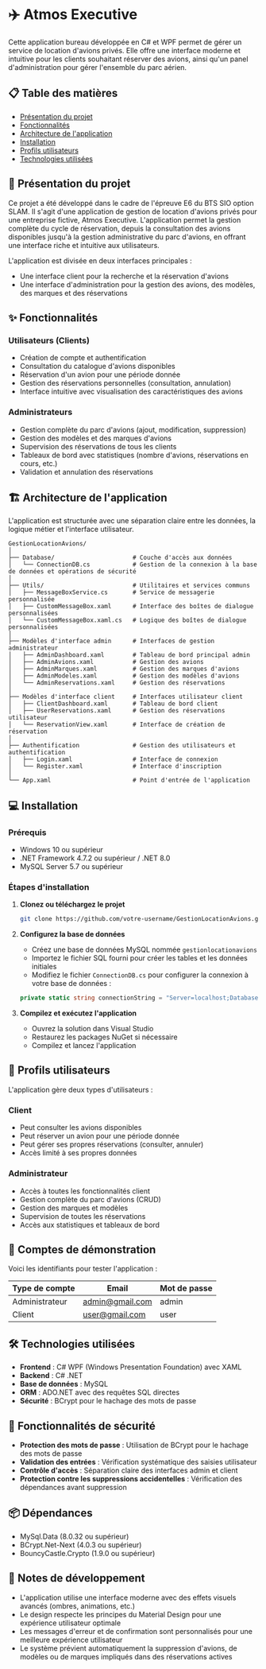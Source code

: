 # ✈️ Atmos Executive

Cette application bureau développée en C# et WPF permet de gérer un service de location d'avions privés. Elle offre une interface moderne et intuitive pour les clients souhaitant réserver des avions, ainsi qu'un panel d'administration pour gérer l'ensemble du parc aérien.

## 📋 Table des matières

- [Présentation du projet](#-présentation-du-projet)
- [Fonctionnalités](#-fonctionnalités)
- [Architecture de l'application](#-architecture-de-lapplication)
- [Installation](#-installation)
- [Profils utilisateurs](#-profils-utilisateurs)
- [Technologies utilisées](#️-technologies-utilisées)

## 🎯 Présentation du projet

Ce projet a été développé dans le cadre de l'épreuve E6 du BTS SIO option SLAM. Il s'agit d'une application de gestion de location d'avions privés pour une entreprise fictive, Atmos Executive.
L'application permet la gestion complète du cycle de réservation, depuis la consultation des avions disponibles jusqu'à la gestion administrative du parc d'avions, en offrant une interface riche et intuitive aux utilisateurs.

L'application est divisée en deux interfaces principales :
- Une interface client pour la recherche et la réservation d'avions
- Une interface d'administration pour la gestion des avions, des modèles, des marques et des réservations

## ✨ Fonctionnalités

### Utilisateurs (Clients)
- Création de compte et authentification
- Consultation du catalogue d'avions disponibles
- Réservation d'un avion pour une période donnée
- Gestion des réservations personnelles (consultation, annulation)
- Interface intuitive avec visualisation des caractéristiques des avions

### Administrateurs
- Gestion complète du parc d'avions (ajout, modification, suppression)
- Gestion des modèles et des marques d'avions
- Supervision des réservations de tous les clients
- Tableaux de bord avec statistiques (nombre d'avions, réservations en cours, etc.)
- Validation et annulation des réservations

## 🏗️ Architecture de l'application

L'application est structurée avec une séparation claire entre les données, la logique métier et l'interface utilisateur.

```
GestionLocationAvions/
│
├── Database/                      # Couche d'accès aux données
│   └── ConnectionDB.cs            # Gestion de la connexion à la base de données et opérations de sécurité
│
├── Utils/                         # Utilitaires et services communs
│   ├── MessageBoxService.cs       # Service de messagerie personnalisée
│   ├── CustomMessageBox.xaml      # Interface des boîtes de dialogue personnalisées
│   └── CustomMessageBox.xaml.cs   # Logique des boîtes de dialogue personnalisées
│
├── Modèles d'interface admin      # Interfaces de gestion administrateur
│   ├── AdminDashboard.xaml        # Tableau de bord principal admin
│   ├── AdminAvions.xaml           # Gestion des avions
│   ├── AdminMarques.xaml          # Gestion des marques d'avions
│   ├── AdminModeles.xaml          # Gestion des modèles d'avions
│   └── AdminReservations.xaml     # Gestion des réservations
│ 
├── Modèles d'interface client     # Interfaces utilisateur client
│   ├── ClientDashboard.xaml       # Tableau de bord client
│   ├── UserReservations.xaml      # Gestion des réservations utilisateur
│   └── ReservationView.xaml       # Interface de création de réservation
│
├── Authentification               # Gestion des utilisateurs et authentification
│   ├── Login.xaml                 # Interface de connexion
│   └── Register.xaml              # Interface d'inscription
│
└── App.xaml                       # Point d'entrée de l'application
```

## 💻 Installation

### Prérequis
- Windows 10 ou supérieur
- .NET Framework 4.7.2 ou supérieur / .NET 8.0
- MySQL Server 5.7 ou supérieur

### Étapes d'installation

1. **Clonez ou téléchargez le projet**
   ```bash
   git clone https://github.com/votre-username/GestionLocationAvions.git
   ```

2. **Configurez la base de données**
   - Créez une base de données MySQL nommée `gestionlocationavions`
   - Importez le fichier SQL fourni pour créer les tables et les données initiales
   - Modifiez le fichier `ConnectionDB.cs` pour configurer la connexion à votre base de données :
   ```csharp
   private static string connectionString = "Server=localhost;Database=GestionLocationAvions;Uid=votre_utilisateur;Pwd=votre_mot_de_passe;";
   ```

3. **Compilez et exécutez l'application**
   - Ouvrez la solution dans Visual Studio
   - Restaurez les packages NuGet si nécessaire
   - Compilez et lancez l'application

## 👥 Profils utilisateurs

L'application gère deux types d'utilisateurs :

### Client
- Peut consulter les avions disponibles
- Peut réserver un avion pour une période donnée
- Peut gérer ses propres réservations (consulter, annuler)
- Accès limité à ses propres données

### Administrateur
- Accès à toutes les fonctionnalités client
- Gestion complète du parc d'avions (CRUD)
- Gestion des marques et modèles
- Supervision de toutes les réservations
- Accès aux statistiques et tableaux de bord

## 🔐 Comptes de démonstration

Voici les identifiants pour tester l'application :

| Type de compte | Email | Mot de passe |
|----------------|-------|--------------|
| Administrateur | admin@gmail.com | admin |
| Client | user@gmail.com | user |

## 🛠️ Technologies utilisées

- **Frontend** : C# WPF (Windows Presentation Foundation) avec XAML
- **Backend** : C# .NET
- **Base de données** : MySQL
- **ORM** : ADO.NET avec des requêtes SQL directes
- **Sécurité** : BCrypt pour le hachage des mots de passe

## 🔄 Fonctionnalités de sécurité

- **Protection des mots de passe** : Utilisation de BCrypt pour le hachage des mots de passe
- **Validation des entrées** : Vérification systématique des saisies utilisateur
- **Contrôle d'accès** : Séparation claire des interfaces admin et client
- **Protection contre les suppressions accidentelles** : Vérification des dépendances avant suppression

## 📦 Dépendances

- MySql.Data (8.0.32 ou supérieur)
- BCrypt.Net-Next (4.0.3 ou supérieur)
- BouncyCastle.Crypto (1.9.0 ou supérieur)

## 📝 Notes de développement

- L'application utilise une interface moderne avec des effets visuels avancés (ombres, animations, etc.)
- Le design respecte les principes du Material Design pour une expérience utilisateur optimale
- Les messages d'erreur et de confirmation sont personnalisés pour une meilleure expérience utilisateur
- Le système prévient automatiquement la suppression d'avions, de modèles ou de marques impliqués dans des réservations actives
